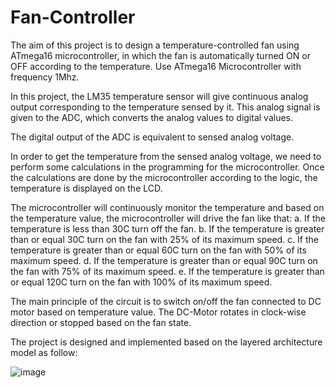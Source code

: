 # Fan-Controller
The aim of this project is to design a temperature-controlled fan using ATmega16 microcontroller, in which the fan is automatically turned ON or OFF according to the temperature. Use ATmega16 Microcontroller with frequency 1Mhz.

In this project, the LM35 temperature sensor will give continuous analog output corresponding to the temperature sensed by it. This analog signal is given to the ADC,
which converts the analog values to digital values.

The digital output of the ADC is equivalent to sensed analog voltage.

In order to get the temperature from the sensed analog voltage, we need to perform some calculations in the programming for the microcontroller.
Once the calculations are done by the microcontroller according to the logic, the temperature is displayed on the LCD.

The microcontroller will continuously monitor the temperature and based on the temperature value, the microcontroller will drive the fan like that: 
a. If the temperature is less than 30C turn off the fan.
b. If the temperature is greater than or equal 30C turn on the fan with 25% of its maximum speed.
c. If the temperature is greater than or equal 60C turn on the fan with 50% of its maximum speed.
d. If the temperature is greater than or equal 90C turn on the fan with 75% of its maximum speed.
e. If the temperature is greater than or equal 120C turn on the fan with 100% of its maximum speed.

The main principle of the circuit is to switch on/off the fan connected to DC motor based on temperature value. The DC-Motor rotates in clock-wise direction or stopped based on the fan state.

The project is designed and implemented based on the layered architecture model as follow:


![image](https://user-images.githubusercontent.com/91997061/138492587-3582ae27-3338-4bbf-bbf5-d9e8b0ab9438.png)
